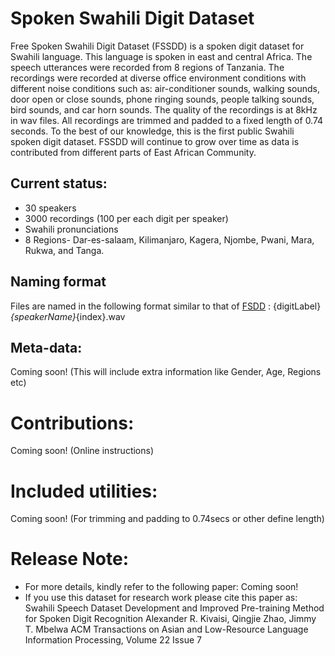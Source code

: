 # Spoken Swahili Digit Dataset
Free Spoken Swahili Digit Dataset (FSSDD) is a spoken digit dataset for Swahili language. This language is spoken in east and central Africa. The speech utterances were recorded from 8 regions of Tanzania. The recordings were recorded at diverse office environment conditions with different noise conditions such as: air-conditioner sounds, walking sounds, door open or close sounds, phone ringing sounds, people talking sounds, bird sounds, and car horn sounds. The quality of the recordings is at 8kHz in wav files. All recordings are trimmed and padded to a fixed length of 0.74 seconds. To the best of our knowledge, this is the first public Swahili spoken digit dataset. 
FSSDD will continue to grow over time as data is contributed from different parts of East African Community. 
## Current status:
* 30 speakers
* 3000 recordings (100 per each digit per speaker)
* Swahili pronunciations
* 8 Regions- Dar-es-salaam, Kilimanjaro, Kagera, Njombe, Pwani, Mara, Rukwa, and Tanga.
## Naming format
Files are named in the following format similar to that of [FSDD](https://github.com/Jakobovski/free-spoken-digit-dataset "FSDD") : {digitLabel}_{speakerName}_{index}.wav
## Meta-data: 
Coming soon! (This will include extra information like Gender, Age, Regions etc)
# Contributions: 
Coming soon! (Online instructions)
# Included utilities: 
Coming soon! (For trimming and padding to 0.74secs or other define length)
# Release Note: 
- For more details, kindly refer to the following paper: Coming soon!
- If you use this dataset for research work please cite this paper as:
Swahili Speech Dataset Development and Improved Pre-training Method for Spoken Digit Recognition
Alexander R. Kivaisi, Qingjie Zhao, Jimmy T. Mbelwa
ACM Transactions on Asian and Low-Resource Language Information Processing, Volume 22 Issue 7
 

